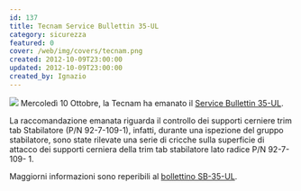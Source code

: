 ```yaml
---
id: 137
title: Tecnam Service Bullettin 35-UL
category: sicurezza
featured: 0
cover: /web/img/covers/tecnam.png
created: 2012-10-09T23:00:00
updated: 2012-10-09T23:00:00
created_by: Ignazio
---
```


<img src="/web/img/covers/tecnam.png" class="float-start mr-3 w-[200px]"/>
Mercoledì 10 Ottobre, la Tecnam ha emanato il <a href="https://www.baialupo.com/docs/Tecnam.SB035-UL.pdf" target="_blank" title="Tecnam SB 35 -UL">Service Bullettin 35-UL</a>.

La raccomandazione emanata riguarda il controllo dei supporti cerniere trim tab Stabilatore (P/N 92-7-109-1), infatti, durante una ispezione del gruppo stabilatore, sono state rilevate una serie di cricche sulla superficie di attacco dei supporti cerniera della trim tab stabilatore lato radice P/N 92-7-109- 1.

Maggiorni informazioni sono reperibili al <a href="https://www.baialupo.com/docs/Tecnam.SB035-UL.pdf" target="_blank" title="Tecnam SB 35 -UL">bollettino SB-35-UL</a>.
